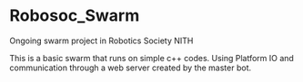 # Robosoc_Swarm
Ongoing swarm project in Robotics Society NITH

This is a basic swarm that runs on simple c++ codes. Using Platform IO and communication through a web server created by the master bot.  
